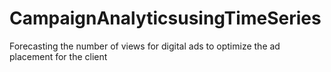 # CampaignAnalyticsusingTimeSeries
 Forecasting the number of views for digital ads to optimize the ad placement for the client
